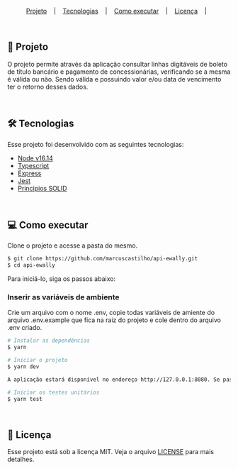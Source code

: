 <p align="center">
  <a href="#pencil-projeto">Projeto</a>&nbsp; &nbsp; |&nbsp; &nbsp;
  <a href="#hammer_and_wrench-tecnologias">Tecnologias</a>&nbsp; &nbsp; |&nbsp; &nbsp;
  <a href="#computer-como-executar">Como executar</a>&nbsp; &nbsp; |&nbsp; &nbsp;
  <a href="#memo-licença">Licença</a>&nbsp; &nbsp; |&nbsp; &nbsp;
</p>

<br>

## :pencil: Projeto

O projeto permite através da aplicação consultar linhas digitáveis de boleto de título bancário
e pagamento de concessionárias, verificando se a mesma é válida ou não. Sendo válida e
possuindo valor e/ou data de vencimento ter o retorno desses dados.

<br>

## :hammer_and_wrench: Tecnologias

Esse projeto foi desenvolvido com as seguintes tecnologias:

- [Node v16.14](https://nodejs.org/en/)
- [Typescript](https://www.typescriptlang.org/)
- [Express](https://expressjs.com/pt-br/)
- [Jest](https://jestjs.io/pt-BR/)
- [Principios SOLID](https://pt.wikipedia.org/wiki/SOLID)

<br>

## :computer: Como executar

Clone o projeto e acesse a pasta do mesmo.

```bash
$ git clone https://github.com/marcuscastilho/api-ewally.git
$ cd api-ewally
```

Para iniciá-lo, siga os passos abaixo:

### Inserir as variáveis de ambiente 
Crie um arquivo com o nome .env, copie todas variáveis de amiente do arquivo .env.example que fica na raiz do projeto e cole dentro do arquivo .env criado.

```bash
# Instalar as dependências
$ yarn

# Iniciar o projeto
$ yarn dev

A aplicação estará disponível no endereço http://127.0.0.1:8080. Se passados as mesmas configurações de host e porta nas variáveis de ambinete.

# Iniciar os testes unitários
$ yarn test
```
</br>


## :memo: Licença

Esse projeto está sob a licença MIT. Veja o arquivo [LICENSE](LICENSE.md) para mais detalhes.
